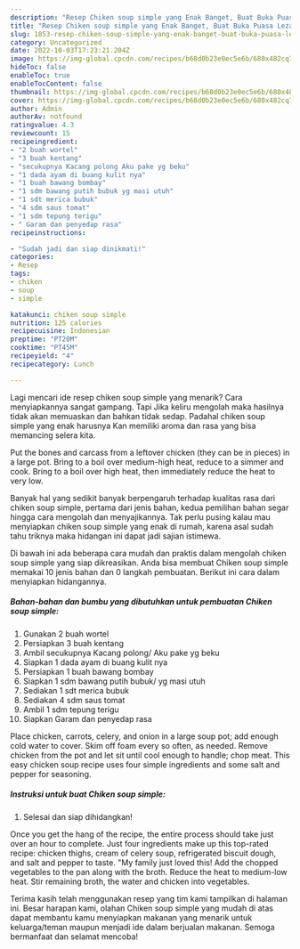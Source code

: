 ```yaml
---
description: "Resep Chiken soup simple yang Enak Banget, Buat Buka Puasa Lezat Sekali"
title: "Resep Chiken soup simple yang Enak Banget, Buat Buka Puasa Lezat Sekali"
slug: 1853-resep-chiken-soup-simple-yang-enak-banget-buat-buka-puasa-lezat-sekali
category: Uncategorized
date: 2022-10-03T17:23:21.204Z
image: https://img-global.cpcdn.com/recipes/b68d0b23e0ec5e6b/680x482cq70/chiken-soup-simple-foto-resep-utama.jpg
hideToc: false
enableToc: true
enableTocContent: false
thumbnail: https://img-global.cpcdn.com/recipes/b68d0b23e0ec5e6b/680x482cq70/chiken-soup-simple-foto-resep-utama.jpg
cover: https://img-global.cpcdn.com/recipes/b68d0b23e0ec5e6b/680x482cq70/chiken-soup-simple-foto-resep-utama.jpg
author: Admin
authorAv: notfound
ratingvalue: 4.3
reviewcount: 15
recipeingredient:
- "2 buah wortel"
- "3 buah kentang"
- "secukupnya Kacang polong Aku pake yg beku"
- "1 dada ayam di buang kulit nya"
- "1 buah bawang bombay"
- "1 sdm bawang putih bubuk yg masi utuh"
- "1 sdt merica bubuk"
- "4 sdm saus tomat"
- "1 sdm tepung terigu"
- " Garam dan penyedap rasa"
recipeinstructions:

- "Sudah jadi dan siap dinikmati!"
categories:
- Resep
tags:
- chiken
- soup
- simple

katakunci: chiken soup simple 
nutrition: 125 calories
recipecuisine: Indonesian
preptime: "PT20M"
cooktime: "PT45M"
recipeyield: "4"
recipecategory: Lunch

---
```



Lagi mencari ide resep chiken soup simple yang menarik? Cara menyiapkannya sangat gampang. Tapi Jika keliru mengolah maka hasilnya tidak akan memuaskan dan bahkan tidak sedap. Padahal chiken soup simple yang enak harusnya Kan memiliki aroma dan rasa yang bisa memancing selera kita.


Put the bones and carcass from a leftover chicken (they can be in pieces) in a large pot. Bring to a boil over medium-high heat, reduce to a simmer and cook. Bring to a boil over high heat, then immediately reduce the heat to very low.

Banyak hal yang sedikit banyak berpengaruh terhadap kualitas rasa dari chiken soup simple, pertama dari jenis bahan, kedua pemilihan bahan segar hingga cara mengolah dan menyajikannya. Tak perlu pusing kalau mau menyiapkan chiken soup simple yang enak di rumah, karena asal sudah tahu triknya maka hidangan ini dapat jadi sajian istimewa.


Di bawah ini ada beberapa cara mudah dan praktis dalam mengolah chiken soup simple yang siap dikreasikan. Anda bisa membuat Chiken soup simple memakai 10 jenis bahan dan 0 langkah pembuatan. Berikut ini cara dalam menyiapkan hidangannya.

<!--inarticleads1-->

##### Bahan-bahan dan bumbu yang dibutuhkan untuk pembuatan Chiken soup simple:

1. Gunakan 2 buah wortel
1. Persiapkan 3 buah kentang
1. Ambil secukupnya Kacang polong/ Aku pake yg beku
1. Siapkan 1 dada ayam di buang kulit nya
1. Persiapkan 1 buah bawang bombay
1. Siapkan 1 sdm bawang putih bubuk/ yg masi utuh
1. Sediakan 1 sdt merica bubuk
1. Sediakan 4 sdm saus tomat
1. Ambil 1 sdm tepung terigu
1. Siapkan  Garam dan penyedap rasa


Place chicken, carrots, celery, and onion in a large soup pot; add enough cold water to cover. Skim off foam every so often, as needed. Remove chicken from the pot and let sit until cool enough to handle; chop meat. This easy chicken soup recipe uses four simple ingredients and some salt and pepper for seasoning. 

<!--inarticleads2-->

##### Instruksi untuk buat Chiken soup simple:


1. Selesai dan siap dihidangkan!

Once you get the hang of the recipe, the entire process should take just over an hour to complete. Just four ingredients make up this top-rated recipe: chicken thighs, cream of celery soup, refrigerated biscuit dough, and salt and pepper to taste. &#34;My family just loved this! Add the chopped vegetables to the pan along with the broth. Reduce the heat to medium-low heat. Stir remaining broth, the water and chicken into vegetables. 

Terima kasih telah menggunakan resep yang tim kami tampilkan di halaman ini. Besar harapan kami, olahan Chiken soup simple yang mudah di atas dapat membantu kamu menyiapkan makanan yang menarik untuk keluarga/teman maupun menjadi ide dalam berjualan makanan. Semoga bermanfaat dan selamat mencoba!
